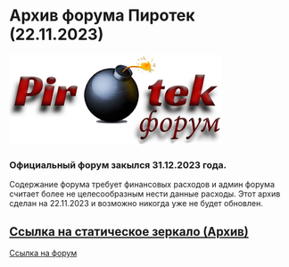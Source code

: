 # Архив форума Пиротек (22.11.2023)


<a href="https://piroforum-pirotek-archive.github.io/PIROFORUM-ARCHIVE/" target="_blank">
  <img src="png/logo.png" alt="PiroTek_Logo" width="380px">
</a>

### Официальный форум закылся 31.12.2023 года.
Cодержание форума требует финансовых расходов и админ форума считает более не целесообразным нести данные расходы. Этот архив сделан на 22.11.2023 и возможно никогда уже не будет обновлен.  

[Ссылка на статическое зеркало (Архив)](https://piroforum-pirotek-archive.github.io/PIROFORUM-ARCHIVE/)  
---
[Ссылка на форум](https://piroforum.info/)  

